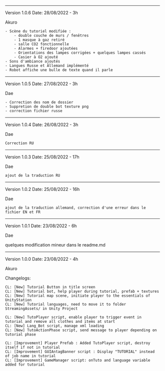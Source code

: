 ------------------------------------------------------

Version 1.0.6
Date: 28/08/2022 - 3h

Akuro

    - Scène du tutoriel modifiée :
        - double couche de murs / fenêtres
        - 1 masque à gaz retiré
        - salle CO2 fonctionnelle
        - Alarmes + firedoor ajoutées
        - Orientations des lampes corrigées + quelques lampes cassés
        - Casier à O2 ajouté
    - Sons d'ambiance ajoutés
    - Langues Russe et Allemand implémenté
    - Robot affiche une bulle de texte quand il parle

------------------------------------------------------

Version 1.0.5
Date: 27/08/2022 - 3h

Dae

    - Correction des nom de dossier
    - Suppretion de double bot texture png
    - correction fichier russe

------------------------------------------------------

Version 1.0.4
Date: 26/08/2022 - 3h

Dae

    Correction RU
------------------------------------------------------

Version 1.0.3
Date: 25/08/2022 - 17h

Dae

    ajout de la traduction RU

------------------------------------------------------

Version 1.0.2
Date: 25/08/2022 - 16h

Dae

    ajout de la traduction allemand, correction d'une erreur dans le fichier EN et FR
    

------------------------------------------------------

Version 1.0.1
Date: 23/08/2022 - 6h

Dae

quelques modification mineur dans le readme.md


------------------------------------------------------

Version 1.0.0
Date: 23/08/2022 - 4h

Akuro

Changelogs: 

    CL: [New] Tutorial Button in title screen
    CL: [New] Tutorial bot, help player during tutorial, prefab + textures
    CL: [New] Tutorial map scene, initiate player to the essentials of UnityStation
    CL: [New] Tutorial languages, need to move it to folder StreamingAssets/ in Unity Project

    CL: [New] TutoPlayer script, enable player to trigger event in tutorial and remove all clothes and items at start
    CL: [New] Lang_Bot script, manage xml loading
    CL: [New] TutoActionPhase script, send message to player depending on tutorial phase

    CL: [Improvement] Player Prefab : Added TutoPlayer script, destroy itself if not in tutorial
    CL: [Improvement] GUIAntagBanner script : Display "TUTORIAL" instead of job name in tutorial
    CL: [Improvement] GameManager script: onTuto and language variable added for tutorial
